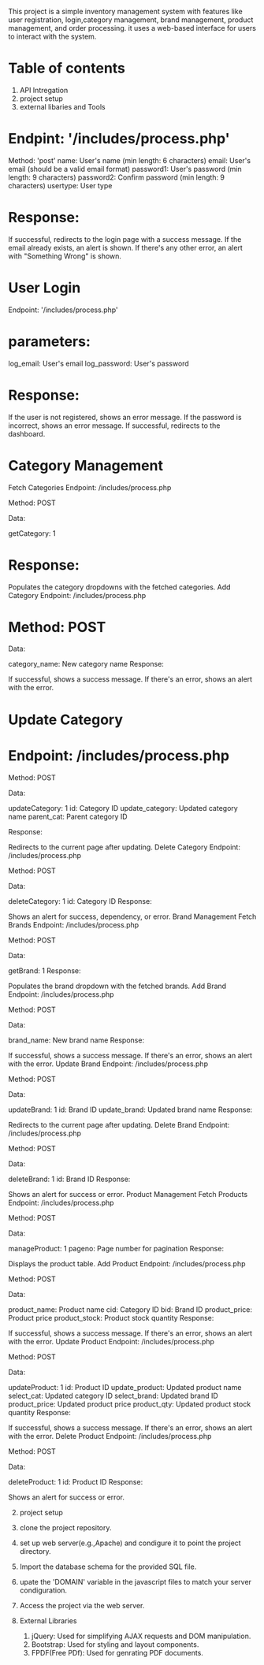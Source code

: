 This project is a simple inventory management system with features like user registration, login,category management, brand management, product management, and order processing. it uses a web-based interface for users to interact with the system.

# Table of contents
1. API Intregation
2. project setup
3. external libaries and Tools


# Endpint: '/includes/process.php'
Method: 'post'
name: User's name (min length: 6 characters)
email: User's email (should be a valid email format)
password1: User's password (min length: 9 characters)
password2: Confirm password (min length: 9 characters)
usertype: User type

# Response:
If successful, redirects to the login page with a success message.
If the email already exists, an alert is shown.
If there's any other error, an alert with "Something Wrong" is shown.

# User Login
Endpoint: '/includes/process.php'

# parameters:
log_email: User's email
log_password: User's password


# Response:

If the user is not registered, shows an error message.
If the password is incorrect, shows an error message.
If successful, redirects to the dashboard.

# Category Management
Fetch Categories
Endpoint: /includes/process.php

Method: POST

Data:

getCategory: 1

# Response:

Populates the category dropdowns with the fetched categories.
Add Category
Endpoint: /includes/process.php

# Method: POST

Data:

category_name: New category name
Response:

If successful, shows a success message.
If there's an error, shows an alert with the error.

# Update Category

# Endpoint: /includes/process.php

Method: POST

Data:

updateCategory: 1
id: Category ID
update_category: Updated category name
parent_cat: Parent category ID


Response:

Redirects to the current page after updating.
Delete Category
Endpoint: /includes/process.php

Method: POST

Data:

deleteCategory: 1
id: Category ID
Response:

Shows an alert for success, dependency, or error.
Brand Management
Fetch Brands
Endpoint: /includes/process.php

Method: POST

Data:

getBrand: 1
Response:

Populates the brand dropdown with the fetched brands.
Add Brand
Endpoint: /includes/process.php

Method: POST

Data:

brand_name: New brand name
Response:

If successful, shows a success message.
If there's an error, shows an alert with the error.
Update Brand
Endpoint: /includes/process.php

Method: POST

Data:

updateBrand: 1
id: Brand ID
update_brand: Updated brand name
Response:

Redirects to the current page after updating.
Delete Brand
Endpoint: /includes/process.php

Method: POST

Data:

deleteBrand: 1
id: Brand ID
Response:

Shows an alert for success or error.
Product Management
Fetch Products
Endpoint: /includes/process.php

Method: POST

Data:

manageProduct: 1
pageno: Page number for pagination
Response:

Displays the product table.
Add Product
Endpoint: /includes/process.php

Method: POST

Data:

product_name: Product name
cid: Category ID
bid: Brand ID
product_price: Product price
product_stock: Product stock quantity
Response:

If successful, shows a success message.
If there's an error, shows an alert with the error.
Update Product
Endpoint: /includes/process.php

Method: POST

Data:

updateProduct: 1
id: Product ID
update_product: Updated product name
select_cat: Updated category ID
select_brand: Updated brand ID
product_price: Updated product price
product_qty: Updated product stock quantity
Response:

If successful, shows a success message.
If there's an error, shows an alert with the error.
Delete Product
Endpoint: /includes/process.php

Method: POST

Data:

deleteProduct: 1
id: Product ID
Response:

Shows an alert for success or error.



2. project setup

1. clone the project repository.
2. set up web server(e.g.,Apache) and condigure it to point the project directory.
3. Import the database schema for the provided SQL file.
4. upate the 'DOMAIN' variable in the javascript files to match your server condiguration.
5. Access the project via the web server.


3. External Libraries
   1. jQuery: Used for simplifying AJAX requests and DOM manipulation.
   2. Bootstrap: Used for styling and layout components.
   3. FPDF(Free PDf): Used for genrating PDF documents.





